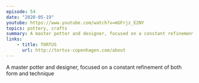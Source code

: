 ```yaml
---
episode: 54
date: "2020-05-19"
youtube: https://www.youtube.com/watch?v=mGFrjz_E2NY
topics: pottery, crafts
summary: A master potter and designer, focused on a constant refinement of both form and technique
links:
    - title: TORTUS
      url: http://tortus-copenhagen.com/about
---
```


A master potter and designer, focused on a constant refinement of both form and technique
